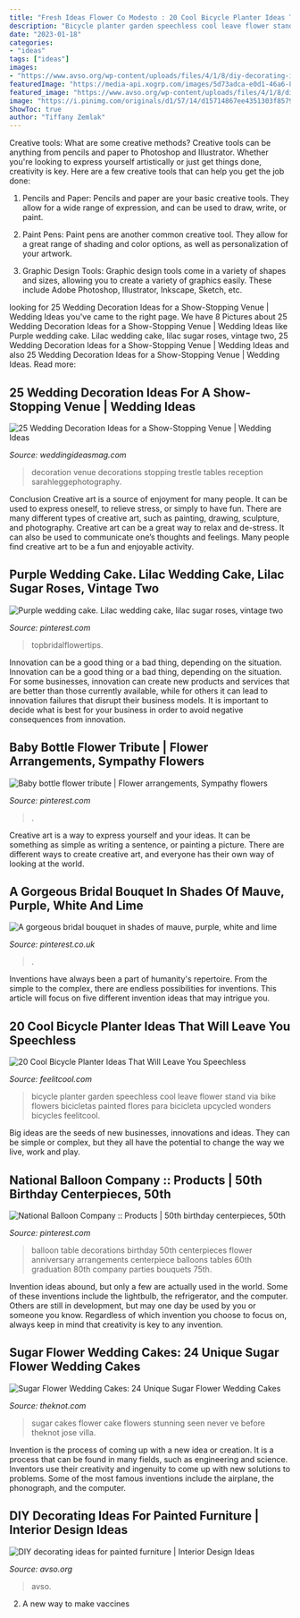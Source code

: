 ```yaml
---
title: "Fresh Ideas Flower Co Modesto : 20 Cool Bicycle Planter Ideas That Will Leave You Speechless"
description: "Bicycle planter garden speechless cool leave flower stand via bike flowers bicicletas painted flores para bicicleta upcycled wonders bicycles feelitcool"
date: "2023-01-18"
categories:
- "ideas"
tags: ["ideas"]
images:
- "https://www.avso.org/wp-content/uploads/files/4/1/8/diy-decorating-ideas-for-painted-furniture-11-418.jpg"
featuredImage: "https://media-api.xogrp.com/images/5d73adca-e0d1-46a6-83d5-636026da05db~rs_768.h"
featured_image: "https://www.avso.org/wp-content/uploads/files/4/1/8/diy-decorating-ideas-for-painted-furniture-11-418.jpg"
image: "https://i.pinimg.com/originals/d1/57/14/d15714867ee4351303f857909c077374.jpg"
ShowToc: true
author: "Tiffany Zemlak"
---
```



Creative tools: What are some creative methods?
Creative tools can be anything from pencils and paper to Photoshop and Illustrator. Whether you're looking to express yourself artistically or just get things done, creativity is key. Here are a few creative tools that can help you get the job done:
1. Pencils and Paper: Pencils and paper are your basic creative tools. They allow for a wide range of expression, and can be used to draw, write, or paint.

2. Paint Pens: Paint pens are another common creative tool. They allow for a great range of shading and color options, as well as personalization of your artwork.

3. Graphic Design Tools: Graphic design tools come in a variety of shapes and sizes, allowing you to create a variety of graphics easily. These include Adobe Photoshop, Illustrator, Inkscape, Sketch, etc.

	

		
looking for 25 Wedding Decoration Ideas for a Show-Stopping Venue | Wedding Ideas you've came to the right page. We have 8 Pictures about 25 Wedding Decoration Ideas for a Show-Stopping Venue | Wedding Ideas like Purple wedding cake. Lilac wedding cake, lilac sugar roses, vintage two, 25 Wedding Decoration Ideas for a Show-Stopping Venue | Wedding Ideas and also 25 Wedding Decoration Ideas for a Show-Stopping Venue | Wedding Ideas. Read more:
		
    
## 25 Wedding Decoration Ideas For A Show-Stopping Venue | Wedding Ideas

<img loading=lazy src="https://www.weddingideasmag.com/wp-content/uploads/2017/09/wedding-decorations-trestle-tables.jpg" onerror="this.onerror=null;this.src='https://tse3.mm.bing.net/th?id=OIP.0WS4JV54EIcOrXFyHBNQjQHaKl&amp;pid=15.1';" alt="25 Wedding Decoration Ideas for a Show-Stopping Venue | Wedding Ideas">

_Source: weddingideasmag.com_

>decoration venue decorations stopping trestle tables reception sarahleggephotography. 

	

Conclusion
Creative art is a source of enjoyment for many people. It can be used to express oneself, to relieve stress, or simply to have fun. There are many different types of creative art, such as painting, drawing, sculpture, and photography.
Creative art can be a great way to relax and de-stress. It can also be used to communicate one’s thoughts and feelings. Many people find creative art to be a fun and enjoyable activity.

    
## Purple Wedding Cake. Lilac Wedding Cake, Lilac Sugar Roses, Vintage Two

<img loading=lazy src="https://i.pinimg.com/originals/f2/7b/c1/f27bc1eb1d3faac0cd4593f54f2fd874.jpg" onerror="this.onerror=null;this.src='https://tse3.mm.bing.net/th?id=OIP.s_dX2meJRUVaXRIX8TmACAHaJ4&amp;pid=15.1';" alt="Purple wedding cake. Lilac wedding cake, lilac sugar roses, vintage two">

_Source: pinterest.com_

>topbridalflowertips. 

	

Innovation can be a good thing or a bad thing, depending on the situation.
Innovation can be a good thing or a bad thing, depending on the situation. For some businesses, innovation can create new products and services that are better than those currently available, while for others it can lead to innovation failures that disrupt their business models. It is important to decide what is best for your business in order to avoid negative consequences from innovation.

    
## Baby Bottle Flower Tribute | Flower Arrangements, Sympathy Flowers

<img loading=lazy src="https://i.pinimg.com/originals/d1/57/14/d15714867ee4351303f857909c077374.jpg" onerror="this.onerror=null;this.src='https://tse1.mm.bing.net/th?id=OIP.GewTrwaiySC33RESSOZuqwHaJ4&amp;pid=15.1';" alt="Baby bottle flower tribute | Flower arrangements, Sympathy flowers">

_Source: pinterest.com_

>. 

	

Creative art is a way to express yourself and your ideas. It can be something as simple as writing a sentence, or painting a picture. There are different ways to create creative art, and everyone has their own way of looking at the world.

    
## A Gorgeous Bridal Bouquet In Shades Of Mauve, Purple, White And Lime

<img loading=lazy src="https://i.pinimg.com/736x/91/06/aa/9106aa35153b5313438bee4ef4e073f9.jpg" onerror="this.onerror=null;this.src='https://tse3.mm.bing.net/th?id=OIP.rVDt6BEDiWAynt3PmqM60AHaJ3&amp;pid=15.1';" alt="A gorgeous bridal bouquet in shades of mauve, purple, white and lime">

_Source: pinterest.co.uk_

>. 

	

Inventions have always been a part of humanity's repertoire. From the simple to the complex, there are endless possibilities for inventions. This article will focus on five different invention ideas that may intrigue you.

    
## 20 Cool Bicycle Planter Ideas That Will Leave You Speechless

<img loading=lazy src="http://feelitcool.com/wp-content/uploads/2016/03/creative-garden-ideas-reuse-old-white-bicycle-flower-stand.jpg" onerror="this.onerror=null;this.src='https://tse3.mm.bing.net/th?id=OIP.KPkqoOSfwT03byWOe0Kc3gHaJ4&amp;pid=15.1';" alt="20 Cool Bicycle Planter Ideas That Will Leave You Speechless">

_Source: feelitcool.com_

>bicycle planter garden speechless cool leave flower stand via bike flowers bicicletas painted flores para bicicleta upcycled wonders bicycles feelitcool. 

	

Big ideas are the seeds of new businesses, innovations and ideas. They can be simple or complex, but they all have the potential to change the way we live, work and play.

    
## National Balloon Company :: Products | 50th Birthday Centerpieces, 50th

<img loading=lazy src="https://i.pinimg.com/736x/dc/2a/dc/dc2adcd0b00cc534748c77d99eb62113--table-flower-arrangements-balloon-arrangements.jpg" onerror="this.onerror=null;this.src='https://tse2.mm.bing.net/th?id=OIP.tRlIUXpRKyJuRH3KTU6tYgHaJ4&amp;pid=15.1';" alt="National Balloon Company :: Products | 50th birthday centerpieces, 50th">

_Source: pinterest.com_

>balloon table decorations birthday 50th centerpieces flower anniversary arrangements centerpiece balloons tables 60th graduation 80th company parties bouquets 75th. 

	

Invention ideas abound, but only a few are actually used in the world. Some of these inventions include the lightbulb, the refrigerator, and the computer. Others are still in development, but may one day be used by you or someone you know. Regardless of which invention you choose to focus on, always keep in mind that creativity is key to any invention.

    
## Sugar Flower Wedding Cakes: 24 Unique Sugar Flower Wedding Cakes

<img loading=lazy src="https://media-api.xogrp.com/images/5d73adca-e0d1-46a6-83d5-636026da05db~rs_768.h" onerror="this.onerror=null;this.src='https://tse4.mm.bing.net/th?id=OIP.xogrXkq-Smkf0MV4JyNgtAHaJ4&amp;pid=15.1';" alt="Sugar Flower Wedding Cakes: 24 Unique Sugar Flower Wedding Cakes">

_Source: theknot.com_

>sugar cakes flower cake flowers stunning seen never ve before theknot jose villa. 

	

Invention is the process of coming up with a new idea or creation. It is a process that can be found in many fields, such as engineering and science. Inventors use their creativity and ingenuity to come up with new solutions to problems. Some of the most famous inventions include the airplane, the phonograph, and the computer.

    
## DIY Decorating Ideas For Painted Furniture | Interior Design Ideas

<img loading=lazy src="https://www.avso.org/wp-content/uploads/files/4/1/8/diy-decorating-ideas-for-painted-furniture-11-418.jpg" onerror="this.onerror=null;this.src='https://tse1.mm.bing.net/th?id=OIP.cC-guI94bM8IipULAEWYVwHaKG&amp;pid=15.1';" alt="DIY decorating ideas for painted furniture | Interior Design Ideas">

_Source: avso.org_

>avso. 

	

2. A new way to make vaccines 

